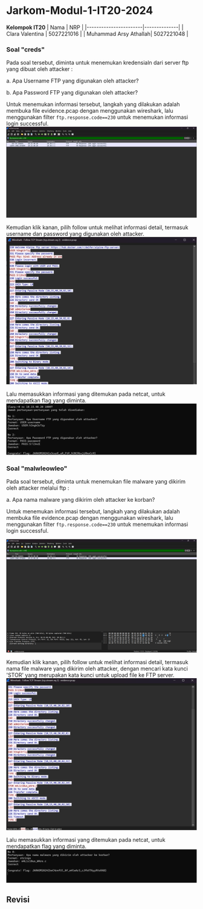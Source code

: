 
# Jarkom-Modul-1-IT20-2024

**Kelompok IT20**
|        Nama           |     NRP      |
|-----------------------|--------------|
| Clara Valentina       | 5027221016   |
| Muhammad Arsy Athallah| 5027221048   |

### Soal "creds"
 Pada soal tersebut, diminta untuk menemukan kredensialn dari server ftp yang dibuat oleh attacker :
 
 a. Apa Username FTP yang digunakan oleh attacker?
 
 b. Apa Password FTP yang digunakan oleh attacker?

 Untuk menemukan informasi tersebut, langkah yang dilakukan adalah membuka file evidence.pcap dengan menggunakan wireshark, lalu menggunakan filter `ftp.response.code==230` untuk menemukan informasi login successful.
 ![Wireshark](https://github.com/clar04/Jarkom-Modul-1-IT20-2024/blob/main/creds-filter.png)

Kemudian klik kanan, pilih follow untuk melihat informasi detail, termasuk username dan password yang digunakan oleh attacker. 
 ![Wireshark](https://github.com/clar04/Jarkom-Modul-1-IT20-2024/blob/main/creds-uspass.png)

Lalu memasukkan informasi yang ditemukan pada netcat, untuk mendapatkan flag yang diminta.
![Wireshark](https://github.com/clar04/Jarkom-Modul-1-IT20-2024/blob/main/creds-flag.png)

### Soal "malwleowleo"
Pada soal tersebut, diminta untuk menemukan file malware yang dikirim oleh attacker melalui ftp :

a. Apa nama malware yang dikirim oleh attacker ke korban?

 Untuk menemukan informasi tersebut, langkah yang dilakukan adalah membuka file evidence.pcap dengan menggunakan wireshark, lalu menggunakan filter `ftp.response.code==230` untuk menemukan informasi login successful.
 
![Wireshark](https://github.com/clar04/Jarkom-Modul-1-IT20-2024/blob/main/malweo-filter.png)

Kemudian klik kanan, pilih follow untuk melihat informasi detail, termasuk nama file malware yang dikirim oleh attacker, dengan mencari kata kunci 'STOR' yang merupakan kata kunci untuk upload file ke FTP server.
![Wireshark](https://github.com/clar04/Jarkom-Modul-1-IT20-2024/blob/main/malweo-mal.png)

Lalu memasukkan informasi yang ditemukan pada netcat, untuk mendapatkan flag yang diminta.
![Wireshark](https://github.com/clar04/Jarkom-Modul-1-IT20-2024/blob/main/malweo-flag.png)

## Revisi



